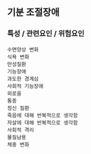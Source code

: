 ## 기분 조절장애



### 특성 / 관련요인 / 위험요인

>   

    수면양상 변화
    식욕 변화
    만성질환
    기능장애
    과도한 경계심
    사회적 기능장애
    외로움
    통증
    정신 질환
    죽음에 대해 반복적으로 생각함
    자살에 대해 반복적으로 생각함
    사회적 격리
    물질남용
    체중 변화
